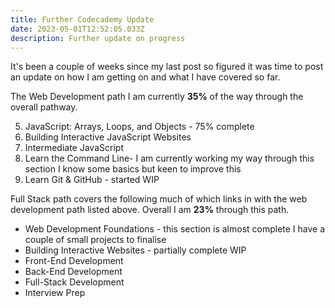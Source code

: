 ```yaml
---
title: Further Codecademy Update
date: 2023-05-01T12:52:05.033Z
description: Further update on progress
---
```

It's been a couple of weeks since my last post so figured it was time to post an update on how I am getting on and what I have covered so far.

T﻿he Web Development path I am currently **35%** of the way through the overall pathway.

5. JavaScript: Arrays, Loops, and Objects - 75% complete
6. Building Interactive JavaScript Websites
7. Intermediate JavaScript
8. Learn the Command Line- I am currently working my way through this section I know some basics but keen to improve this
9. Learn Git & GitHub - started WIP

Full Stack path covers the following much of which links in with the web development path listed above. Overall I am **23%** through this path.

- Web Development Foundations - this section is almost complete I have a couple of small projects to finalise
- Building Interactive Websites - partially complete WIP
- Front-End Development
- Back-End Development
- Full-Stack Development
- Interview Prep
